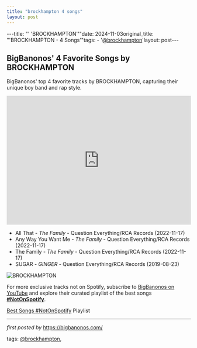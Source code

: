 ```yaml
---
title: "brockhampton 4 songs"
layout: post
---
```

---title: "' 'BROCKHAMPTON''"date: 2024-11-03original_title: "'BROCKHAMPTON - 4 Songs'"tags:  - '[@brockhampton](/tags/brockhampton/)'layout: post---<h2>BigBanonos' 4 Favorite Songs by BROCKHAMPTON</h2> <!--Search Description--><p>BigBanonos' top 4 favorite tracks by BROCKHAMPTON, capturing their unique boy band and rap style.</p> <!--Spotify Playlist Embed--><iframe allow="autoplay; clipboard-write; encrypted-media; fullscreen; picture-in-picture" allowfullscreen="" frameborder="0" height="352" loading="lazy" src="https://open.spotify.com/embed/playlist/59EIVS0lCG10QAL8AyMO5X?utm_source=generator" width="100%"></iframe> <!--Song Listings--><ul> <li>All That - <em>The Family</em> - Question Everything/RCA Records (2022-11-17)</li> <li>Any Way You Want Me - <em>The Family</em> - Question Everything/RCA Records (2022-11-17)</li> <li>The Family - <em>The Family</em> - Question Everything/RCA Records (2022-11-17)</li> <li>SUGAR - <em>GINGER</em> - Question Everything/RCA Records (2019-08-23)</li></ul> <!--Image--><img alt="BROCKHAMPTON" src="https://thefader-res.cloudinary.com/private_images/w_750,c_limit,f_auto,q_auto:eco/brockhampton_empire_zyf9uk/brockhampton_empire_zyf9uk.jpg" /><!--Subscribe and Playlist Links--><div>    <p>For more exclusive tracks not on Spotify, subscribe to <a href="https://www.youtube.com/[@BigBanonos](/tags/BigBanonos/)" target="_blank">BigBanonos on YouTube</a> and explore their curated playlist of the best songs <strong>[#NotOnSpotify](/tags/NotOnSpotify/)</strong>.</p>    <p><a href="https://www.youtube.com/playlist?list=PLtuNtuTatqI0kFahUCbtbfenC_ET5O_tr" target="_blank">Best Songs [#NotOnSpotify](/tags/NotOnSpotify/) Playlist<br /></a></p></div><hr /><p><em>first posted by</em> <a href="https://bigbanonos.com/" rel="noopener" target="_new">https://bigbanonos.com/</a></p><p>tags: [@brockhampton](/tags/brockhampton/),</p>